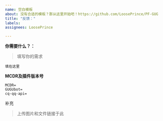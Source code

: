 ```yaml
---
name: 空白模板
about: 没有合适的模板？那从这里开始吧！https://github.com/LoosePrince/PF-GUGUBot/issues/new?assignees=LoosePrince&labels=&projects=&template=%E7%A9%BA%E7%99%BD%E6%A8%A1%E6%9D%BF.md&title=%E5%8F%8D%E9%A6%88%EF%BC%9A
title: "反馈："
labels: 
assignees: LoosePrince

---
```


<!-- 从这里开始吧！ -->

 **你需要什么？：**
> 填写你的需求
```
填在这里
```

**MCDR及插件版本号**
 
 ```
 MCDR=
 GUGUbot=
cq-qq-api=
 ```

补充
 > 上传图片和文件链接于此
